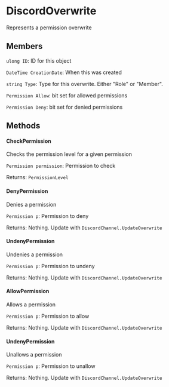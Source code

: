 DiscordOverwrite
================
Represents a permission overwrite

## Members

`ulong ID`: ID for this object

`DateTime CreationDate`: When this was created

`string Type`: Type for this overwrite. Either "Role" or "Member".

`Permission Allow`: bit set for allowed permissions

`Permission Deny`: bit set for denied permissions

## Methods

#### CheckPermission
Checks the permission level for a given permission

`Permission permission`: Permission to check

Returns: `PermissionLevel`

#### DenyPermission
Denies a permission

`Permission p`: Permission to deny

Returns: Nothing. Update with `DiscordChannel.UpdateOverwrite`

#### UndenyPermission
Undenies a permission

`Permission p`: Permission to undeny

Returns: Nothing. Update with `DiscordChannel.UpdateOverwrite`

#### AllowPermission
Allows a permission

`Permission p`: Permission to allow

Returns: Nothing. Update with `DiscordChannel.UpdateOverwrite`

#### UndenyPermission
Unallows a permission

`Permission p`: Permission to unallow

Returns: Nothing. Update with `DiscordChannel.UpdateOverwrite`
